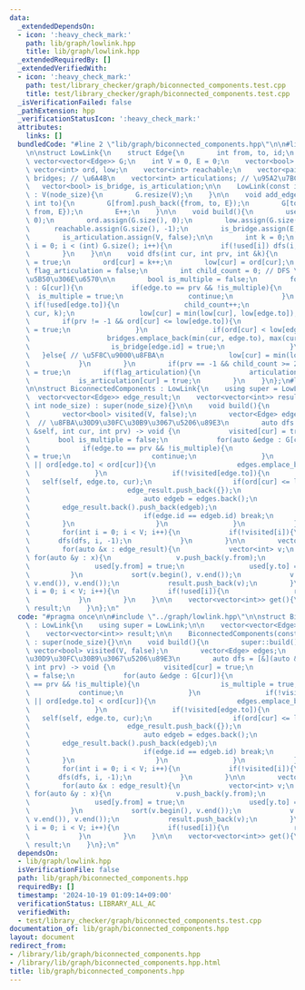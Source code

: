```yaml
---
data:
  _extendedDependsOn:
  - icon: ':heavy_check_mark:'
    path: lib/graph/lowlink.hpp
    title: lib/graph/lowlink.hpp
  _extendedRequiredBy: []
  _extendedVerifiedWith:
  - icon: ':heavy_check_mark:'
    path: test/library_checker/graph/biconnected_components.test.cpp
    title: test/library_checker/graph/biconnected_components.test.cpp
  _isVerificationFailed: false
  _pathExtension: hpp
  _verificationStatusIcon: ':heavy_check_mark:'
  attributes:
    links: []
  bundledCode: "#line 2 \"lib/graph/biconnected_components.hpp\"\n\n#line 2 \"lib/graph/lowlink.hpp\"\
    \n\nstruct LowLink{\n    struct Edge{\n        int from, to, id;\n    };\n   \
    \ vector<vector<Edge>> G;\n    int V = 0, E = 0;\n    vector<bool> used;\n   \
    \ vector<int> ord, low;\n    vector<int> reachable;\n    vector<pair<int, int>>\
    \ bridges; // \u6A4B\n    vector<int> articulations; // \u95A2\u7BC0\u70B9\n \
    \   vector<bool> is_bridge, is_articulation;\n\n    LowLink(const int node_size)\
    \ : V(node_size){\n        G.resize(V);\n    }\n\n    void add_edge(int from,\
    \ int to){\n        G[from].push_back({from, to, E});\n        G[to].push_back({to,\
    \ from, E});\n        E++;\n    }\n\n    void build(){\n        used.assign(G.size(),\
    \ 0);\n        ord.assign(G.size(), 0);\n        low.assign(G.size(), 0);\n  \
    \      reachable.assign(G.size(), -1);\n        is_bridge.assign(E, false);\n\
    \        is_articulation.assign(V, false);\n\n        int k = 0;\n        for(int\
    \ i = 0; i < (int) G.size(); i++){\n            if(!used[i]) dfs(i, -1, k);\n\
    \        }\n    }\n\n    void dfs(int cur, int prv, int &k){\n        used[cur]\
    \ = true;\n        ord[cur] = k++;\n        low[cur] = ord[cur];\n        bool\
    \ flag_articulation = false;\n        int child_count = 0; // DFS \u6728\u306E\
    \u5B50\u306E\u6570\n\n        bool is_multiple = false;\n        for(auto &edge\
    \ : G[cur]){\n            if(edge.to == prv && !is_multiple){\n              \
    \  is_multiple = true;\n                continue;\n            }\n           \
    \ if(!used[edge.to]){\n                child_count++;\n                dfs(edge.to,\
    \ cur, k);\n                low[cur] = min(low[cur], low[edge.to]);\n        \
    \        if(prv != -1 && ord[cur] <= low[edge.to]){\n                    flag_articulation\
    \ = true;\n                }\n                if(ord[cur] < low[edge.to]){\n \
    \                   bridges.emplace_back(min(cur, edge.to), max(cur, edge.to));\n\
    \                    is_bridge[edge.id] = true;\n                }\n         \
    \   }else{ // \u5F8C\u9000\u8FBA\n                low[cur] = min(low[cur], ord[edge.to]);\n\
    \            }\n        }\n        if(prv == -1 && child_count >= 2) flag_articulation\
    \ = true;\n        if(flag_articulation){\n            articulations.push_back(cur);\n\
    \            is_articulation[cur] = true;\n        }\n    }\n};\n#line 4 \"lib/graph/biconnected_components.hpp\"\
    \n\nstruct BiconnectedComponents : LowLink{\n    using super = LowLink;\n\n  \
    \  vector<vector<Edge>> edge_result;\n    vector<vector<int>> result;\n\n    BiconnectedComponents(const\
    \ int node_size) : super(node_size){}\n\n    void build(){\n        super::build();\n\
    \        vector<bool> visited(V, false);\n        vector<Edge> edges;\n      \
    \  // \u8FBA\u30D9\u30FC\u30B9\u3067\u5206\u89E3\n        auto dfs = [&](auto\
    \ &self, int cur, int prv) -> void {\n            visited[cur] = true;\n     \
    \       bool is_multiple = false;\n            for(auto &edge : G[cur]){\n   \
    \             if(edge.to == prv && !is_multiple){\n                    is_multiple\
    \ = true;\n                    continue;\n                }\n                if(!visited[edge.to]\
    \ || ord[edge.to] < ord[cur]){\n                    edges.emplace_back(edge);\n\
    \                }\n                if(!visited[edge.to]){\n                 \
    \   self(self, edge.to, cur);\n                    if(ord[cur] <= low[edge.to]){\n\
    \                        edge_result.push_back({});\n                        while(true){\n\
    \                            auto edgeb = edges.back();\n                    \
    \        edge_result.back().push_back(edgeb);\n                            edges.pop_back();\n\
    \                            if(edge.id == edgeb.id) break;\n                \
    \        }\n                    }\n                }\n            }\n        };\n\
    \        for(int i = 0; i < V; i++){\n            if(!visited[i]){\n         \
    \       dfs(dfs, i, -1);\n            }\n        }\n\n        vector<bool> used(V);\n\
    \        for(auto &x : edge_result){\n            vector<int> v;\n           \
    \ for(auto &y : x){\n                v.push_back(y.from);\n                v.push_back(y.to);\n\
    \                used[y.from] = true;\n                used[y.to] = true;\n  \
    \          }\n            sort(v.begin(), v.end());\n            v.erase(unique(v.begin(),\
    \ v.end()), v.end());\n            result.push_back(v);\n        }\n        for(int\
    \ i = 0; i < V; i++){\n            if(!used[i]){\n                result.push_back({i});\n\
    \            }\n        }\n    }\n\n    vector<vector<int>> get(){\n        return\
    \ result;\n    }\n};\n"
  code: "#pragma once\n\n#include \"../graph/lowlink.hpp\"\n\nstruct BiconnectedComponents\
    \ : LowLink{\n    using super = LowLink;\n\n    vector<vector<Edge>> edge_result;\n\
    \    vector<vector<int>> result;\n\n    BiconnectedComponents(const int node_size)\
    \ : super(node_size){}\n\n    void build(){\n        super::build();\n       \
    \ vector<bool> visited(V, false);\n        vector<Edge> edges;\n        // \u8FBA\
    \u30D9\u30FC\u30B9\u3067\u5206\u89E3\n        auto dfs = [&](auto &self, int cur,\
    \ int prv) -> void {\n            visited[cur] = true;\n            bool is_multiple\
    \ = false;\n            for(auto &edge : G[cur]){\n                if(edge.to\
    \ == prv && !is_multiple){\n                    is_multiple = true;\n        \
    \            continue;\n                }\n                if(!visited[edge.to]\
    \ || ord[edge.to] < ord[cur]){\n                    edges.emplace_back(edge);\n\
    \                }\n                if(!visited[edge.to]){\n                 \
    \   self(self, edge.to, cur);\n                    if(ord[cur] <= low[edge.to]){\n\
    \                        edge_result.push_back({});\n                        while(true){\n\
    \                            auto edgeb = edges.back();\n                    \
    \        edge_result.back().push_back(edgeb);\n                            edges.pop_back();\n\
    \                            if(edge.id == edgeb.id) break;\n                \
    \        }\n                    }\n                }\n            }\n        };\n\
    \        for(int i = 0; i < V; i++){\n            if(!visited[i]){\n         \
    \       dfs(dfs, i, -1);\n            }\n        }\n\n        vector<bool> used(V);\n\
    \        for(auto &x : edge_result){\n            vector<int> v;\n           \
    \ for(auto &y : x){\n                v.push_back(y.from);\n                v.push_back(y.to);\n\
    \                used[y.from] = true;\n                used[y.to] = true;\n  \
    \          }\n            sort(v.begin(), v.end());\n            v.erase(unique(v.begin(),\
    \ v.end()), v.end());\n            result.push_back(v);\n        }\n        for(int\
    \ i = 0; i < V; i++){\n            if(!used[i]){\n                result.push_back({i});\n\
    \            }\n        }\n    }\n\n    vector<vector<int>> get(){\n        return\
    \ result;\n    }\n};\n"
  dependsOn:
  - lib/graph/lowlink.hpp
  isVerificationFile: false
  path: lib/graph/biconnected_components.hpp
  requiredBy: []
  timestamp: '2024-10-19 01:09:14+09:00'
  verificationStatus: LIBRARY_ALL_AC
  verifiedWith:
  - test/library_checker/graph/biconnected_components.test.cpp
documentation_of: lib/graph/biconnected_components.hpp
layout: document
redirect_from:
- /library/lib/graph/biconnected_components.hpp
- /library/lib/graph/biconnected_components.hpp.html
title: lib/graph/biconnected_components.hpp
---
```

